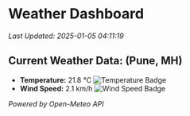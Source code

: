 
# Weather Dashboard

_Last Updated: 2025-01-05 04:11:19_

## Current Weather Data: (Pune, MH)
- **Temperature:** 21.8 °C ![Temperature Badge](https://img.shields.io/badge/Temperature-Medium%20Temp-green)
- **Wind Speed:** 2.1 km/h ![Wind Speed Badge](https://img.shields.io/badge/Wind%20Speed-Low%20Wind-blue)

*Powered by Open-Meteo API*

